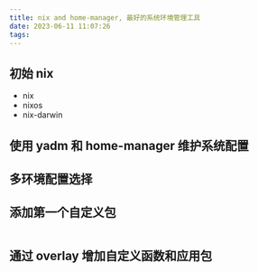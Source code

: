 ```yaml
---
title: nix and home-manager, 最好的系统环境管理工具
date: 2023-06-11 11:07:26
tags:
---
```



## 初始 nix

* nix
* nixos
* nix-darwin


## 使用 yadm 和 home-manager 维护系统配置


## 多环境配置选择



## 添加第一个自定义包


```nix


```


## 通过 overlay 增加自定义函数和应用包

```

```
